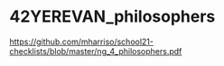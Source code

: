# 42YEREVAN_philosophers

https://github.com/mharriso/school21-checklists/blob/master/ng_4_philosophers.pdf
